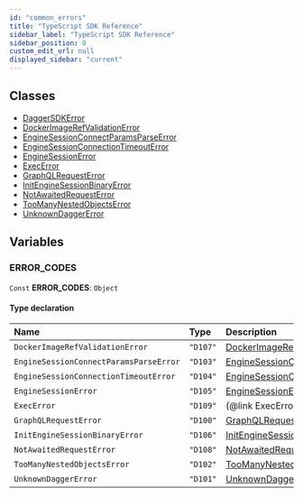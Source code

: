 ```yaml
---
id: "common_errors"
title: "TypeScript SDK Reference"
sidebar_label: "TypeScript SDK Reference"
sidebar_position: 0
custom_edit_url: null
displayed_sidebar: "current"
---
```


## Classes

- [DaggerSDKError](../classes/common_errors.DaggerSDKError.md)
- [DockerImageRefValidationError](../classes/common_errors.DockerImageRefValidationError.md)
- [EngineSessionConnectParamsParseError](../classes/common_errors.EngineSessionConnectParamsParseError.md)
- [EngineSessionConnectionTimeoutError](../classes/common_errors.EngineSessionConnectionTimeoutError.md)
- [EngineSessionError](../classes/common_errors.EngineSessionError.md)
- [ExecError](../classes/common_errors.ExecError.md)
- [GraphQLRequestError](../classes/common_errors.GraphQLRequestError.md)
- [InitEngineSessionBinaryError](../classes/common_errors.InitEngineSessionBinaryError.md)
- [NotAwaitedRequestError](../classes/common_errors.NotAwaitedRequestError.md)
- [TooManyNestedObjectsError](../classes/common_errors.TooManyNestedObjectsError.md)
- [UnknownDaggerError](../classes/common_errors.UnknownDaggerError.md)

## Variables

### ERROR\_CODES

 `Const` **ERROR\_CODES**: `Object`

#### Type declaration

| Name | Type | Description |
| :------ | :------ | :------ |
| `DockerImageRefValidationError` | ``"D107"`` | [DockerImageRefValidationError](../classes/common_errors.DockerImageRefValidationError.md) |
| `EngineSessionConnectParamsParseError` | ``"D103"`` | [EngineSessionConnectParamsParseError](../classes/common_errors.EngineSessionConnectParamsParseError.md) |
| `EngineSessionConnectionTimeoutError` | ``"D104"`` | [EngineSessionConnectionTimeoutError](../classes/common_errors.EngineSessionConnectionTimeoutError.md) |
| `EngineSessionError` | ``"D105"`` | [EngineSessionError](../classes/common_errors.EngineSessionError.md) |
| `ExecError` | ``"D109"`` | (@link ExecError} |
| `GraphQLRequestError` | ``"D100"`` | [GraphQLRequestError](../classes/common_errors.GraphQLRequestError.md) |
| `InitEngineSessionBinaryError` | ``"D106"`` | [InitEngineSessionBinaryError](../classes/common_errors.InitEngineSessionBinaryError.md) |
| `NotAwaitedRequestError` | ``"D108"`` | [NotAwaitedRequestError](../classes/common_errors.NotAwaitedRequestError.md) |
| `TooManyNestedObjectsError` | ``"D102"`` | [TooManyNestedObjectsError](../classes/common_errors.TooManyNestedObjectsError.md) |
| `UnknownDaggerError` | ``"D101"`` | [UnknownDaggerError](../classes/common_errors.UnknownDaggerError.md) |
